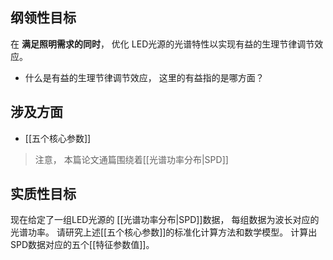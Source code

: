 ## 纲领性目标
在 **满足照明需求的同时**， 优化 LED光源的光谱特性以实现有益的生理节律调节效应。

* 什么是有益的生理节律调节效应， 这里的有益指的是哪方面？

## 涉及方面 

* [[五个核心参数]]  

> 注意， 本篇论文通篇围绕着[[光谱功率分布|SPD]]

## 实质性目标
现在给定了一组LED光源的 [[光谱功率分布|SPD]]数据， 每组数据为波长对应的光谱功率。 请研究上述[[五个核心参数]]的标准化计算方法和数学模型。 计算出SPD数据对应的五个[[特征参数值]]。 


